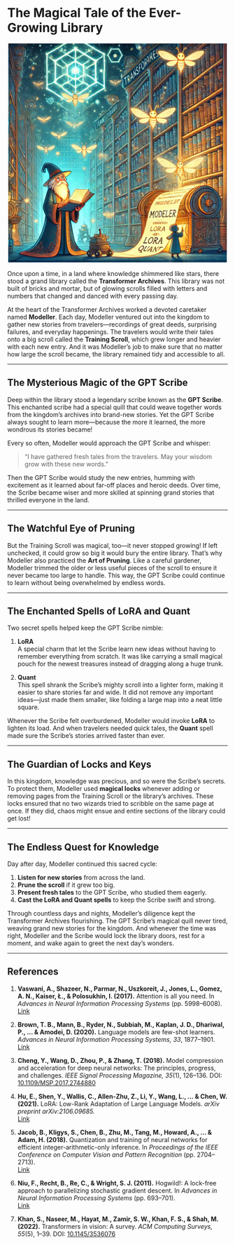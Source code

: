 # The Magical Tale of the Ever-Growing Library

<p align="center">
  <img src="https://raw.githubusercontent.com/olejardamir/hackingbtc/refs/heads/main/chapter3/chapter3.png?raw=true" width="500">
</p>

Once upon a time, in a land where knowledge shimmered like stars, there stood a grand library called the **Transformer Archives**. This library was not built of bricks and mortar, but of glowing scrolls filled with letters and numbers that changed and danced with every passing day.

At the heart of the Transformer Archives worked a devoted caretaker named **Modeller**. Each day, Modeller ventured out into the kingdom to gather new stories from travelers—recordings of great deeds, surprising failures, and everyday happenings. The travelers would write their tales onto a big scroll called the **Training Scroll**, which grew longer and heavier with each new entry. And it was Modeller’s job to make sure that no matter how large the scroll became, the library remained tidy and accessible to all.

---

## The Mysterious Magic of the GPT Scribe

Deep within the library stood a legendary scribe known as the **GPT Scribe**. This enchanted scribe had a special quill that could weave together words from the kingdom’s archives into brand-new stories. Yet the GPT Scribe always sought to learn more—because the more it learned, the more wondrous its stories became!

Every so often, Modeller would approach the GPT Scribe and whisper:

> “I have gathered fresh tales from the travelers. May your wisdom grow with these new words.”

Then the GPT Scribe would study the new entries, humming with excitement as it learned about far-off places and heroic deeds. Over time, the Scribe became wiser and more skilled at spinning grand stories that thrilled everyone in the land.

---

## The Watchful Eye of Pruning

But the Training Scroll was magical, too—it never stopped growing! If left unchecked, it could grow so big it would bury the entire library. That’s why Modeller also practiced the **Art of Pruning**. Like a careful gardener, Modeller trimmed the older or less useful pieces of the scroll to ensure it never became too large to handle. This way, the GPT Scribe could continue to learn without being overwhelmed by endless words.

---

## The Enchanted Spells of LoRA and Quant

Two secret spells helped keep the GPT Scribe nimble:

1. **LoRA**  
   A special charm that let the Scribe learn new ideas without having to remember everything from scratch. It was like carrying a small magical pouch for the newest treasures instead of dragging along a huge trunk.

2. **Quant**  
   This spell shrank the Scribe’s mighty scroll into a lighter form, making it easier to share stories far and wide. It did not remove any important ideas—just made them smaller, like folding a large map into a neat little square.

Whenever the Scribe felt overburdened, Modeller would invoke **LoRA** to lighten its load. And when travelers needed quick tales, the **Quant** spell made sure the Scribe’s stories arrived faster than ever.

---

## The Guardian of Locks and Keys

In this kingdom, knowledge was precious, and so were the Scribe’s secrets. To protect them, Modeller used **magical locks** whenever adding or removing pages from the Training Scroll or the library’s archives. These locks ensured that no two wizards tried to scribble on the same page at once. If they did, chaos might ensue and entire sections of the library could get lost!

---

## The Endless Quest for Knowledge

Day after day, Modeller continued this sacred cycle:

1. **Listen for new stories** from across the land.  
2. **Prune the scroll** if it grew too big.  
3. **Present fresh tales** to the GPT Scribe, who studied them eagerly.  
4. **Cast the LoRA and Quant spells** to keep the Scribe swift and strong.

Through countless days and nights, Modeller’s diligence kept the Transformer Archives flourishing. The GPT Scribe’s magical quill never tired, weaving grand new stories for the kingdom. And whenever the time was right, Modeller and the Scribe would lock the library doors, rest for a moment, and wake again to greet the next day’s wonders.

---

## References


1. **Vaswani, A., Shazeer, N., Parmar, N., Uszkoreit, J., Jones, L., Gomez, A. N., Kaiser, Ł., & Polosukhin, I. (2017).** Attention is all you need. In *Advances in Neural Information Processing Systems* (pp. 5998–6008).  
   [Link](https://papers.nips.cc/paper/7181-attention-is-all-you-need)

2. **Brown, T. B., Mann, B., Ryder, N., Subbiah, M., Kaplan, J. D., Dhariwal, P., ... & Amodei, D. (2020).** Language models are few-shot learners. *Advances in Neural Information Processing Systems, 33*, 1877–1901.  
   [Link](https://arxiv.org/abs/2005.14165)

3. **Cheng, Y., Wang, D., Zhou, P., & Zhang, T. (2018).** Model compression and acceleration for deep neural networks: The principles, progress, and challenges. *IEEE Signal Processing Magazine, 35*(1), 126–136. DOI: [10.1109/MSP.2017.2744880](https://doi.org/10.1109/MSP.2017.2744880)

4. **Hu, E., Shen, Y., Wallis, C., Allen-Zhu, Z., Li, Y., Wang, L., ... & Chen, W. (2021).** LoRA: Low-Rank Adaptation of Large Language Models. *arXiv preprint arXiv:2106.09685.*  
   [Link](https://arxiv.org/abs/2106.09685)

5. **Jacob, B., Kligys, S., Chen, B., Zhu, M., Tang, M., Howard, A., ... & Adam, H. (2018).** Quantization and training of neural networks for efficient integer-arithmetic-only inference. In *Proceedings of the IEEE Conference on Computer Vision and Pattern Recognition* (pp. 2704–2713).  
   [Link](https://doi.org/10.1109/CVPR.2018.00291)

6. **Niu, F., Recht, B., Re, C., & Wright, S. J. (2011).** Hogwild!: A lock-free approach to parallelizing stochastic gradient descent. In *Advances in Neural Information Processing Systems* (pp. 693–701).  
   [Link](https://papers.nips.cc/paper/2011/hash/4ac0e46b39bcae1d23d4c2e40d2bb45f-Abstract.html)

7. **Khan, S., Naseer, M., Hayat, M., Zamir, S. W., Khan, F. S., & Shah, M. (2022).** Transformers in vision: A survey. *ACM Computing Surveys, 55*(5), 1–39. DOI: [10.1145/3536076](https://doi.org/10.1145/3536076)
